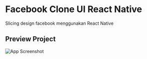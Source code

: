 # Facebook Clone UI React Native

Slicing design facebook menggunakan React Native

## Preview Project

![App Screenshot](./assets/images/image-1.jpg)
